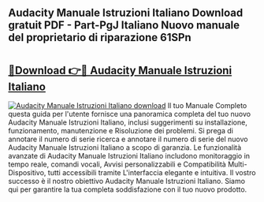 ## Audacity Manuale Istruzioni Italiano Download gratuit PDF - Part-PgJ Italiano Nuovo manuale del proprietario di riparazione 61SPn

# <h2><a href="http://dfazglr.blite.top/?on=Audacity+Manuale+Istruzioni+Italiano">🔗Download 👉🔴 Audacity Manuale Istruzioni Italiano</a></h2>

[![Audacity Manuale Istruzioni Italiano download](https://i.imgur.com/lujVjoI.png)](http://dfazglr.blite.top/?on=Audacity+Manuale+Istruzioni+Italiano)
Il tuo Manuale Completo questa guida per l'utente fornisce una panoramica completa del tuo nuovo Audacity Manuale Istruzioni Italiano, inclusi suggerimenti su installazione, funzionamento, manutenzione e Risoluzione dei problemi. Si prega di annotare il numero di serie ricerca e annotare il numero di serie del nuovo Audacity Manuale Istruzioni Italiano a scopo di garanzia. Le funzionalità avanzate di Audacity Manuale Istruzioni Italiano includono monitoraggio in tempo reale, comandi vocali, Avvisi personalizzabili e Compatibilità Multi-Dispositivo, tutti accessibili tramite L'interfaccia elegante e intuitiva. Il vostro successo è il nostro obiettivo Audacity Manuale Istruzioni Italiano. Siamo qui per garantire la tua completa soddisfazione con il tuo nuovo prodotto.
